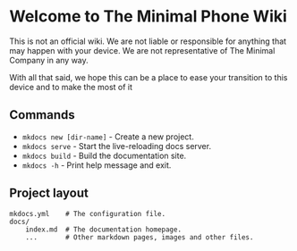# Welcome to The Minimal Phone Wiki

This is not an official wiki. We are not liable or responsible for anything that may happen with your device. We are not representative of The Minimal Company in any way.

With all that said, we hope this can be a place to ease your transition to this device and to make the most of it

## Commands

* `mkdocs new [dir-name]` - Create a new project.
* `mkdocs serve` - Start the live-reloading docs server.
* `mkdocs build` - Build the documentation site.
* `mkdocs -h` - Print help message and exit.

## Project layout

    mkdocs.yml    # The configuration file.
    docs/
        index.md  # The documentation homepage.
        ...       # Other markdown pages, images and other files.
